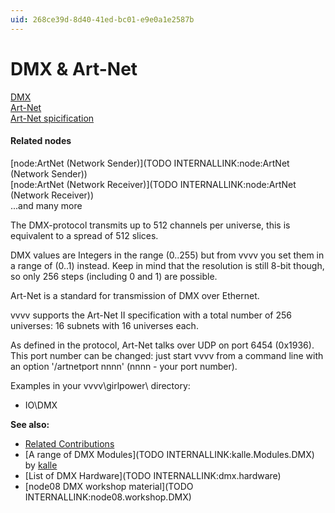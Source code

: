 ```yaml
---
uid: 268ce39d-8d40-41ed-bc01-e9e0a1e2587b
---
```


# DMX & Art-Net


<a href="http://en.wikipedia.org/wiki/DMX512" class="extURL" target="_blank">DMX</a>  
<a href="http://en.wikipedia.org/wiki/Art-Net" class="extURL" target="_blank">Art-Net</a>  
<a href="http://www.artisticlicence.com/WebSiteMaster/User%20Guides/art-net.pdf" class="extURL" target="_blank">Art-Net spicification</a>  

#### Related nodes
[node:ArtNet (Network Sender)](TODO INTERNALLINK:node:ArtNet (Network Sender))  
[node:ArtNet (Network Receiver)](TODO INTERNALLINK:node:ArtNet (Network Receiver))  
...and many more  




The DMX-protocol transmits up to 512 channels per universe, this is equivalent to a spread of 512 slices.  

DMX values are Integers in the range (0..255) but from vvvv you set them in a range of (0..1) instead. Keep in mind that the resolution is still 8-bit though, so only 256 steps (including 0 and 1) are possible.  

Art-Net is a standard for transmission of DMX over Ethernet.  

vvvv supports the Art-Net II specification with a total number of 256 universes: 16 subnets with 16 universes each.   

As defined in the protocol, Art-Net talks over UDP on port 6454 (0x1936). This port number can be changed: just start vvvv from a command line with an option '/artnetport nnnn' (nnnn - your port number).  

Examples in your vvvv\girlpower\ directory:  
* IO\DMX  

**See also:**  
* <a href="https://vvvv.org/contributions/1353+1351+2439+1352+7934+2438+1354+1355/7414+2187" class="extURL" target="_blank">Related Contributions</a>  
* [A range of DMX Modules](TODO INTERNALLINK:kalle.Modules.DMX) by <span class="user"><a href="https://vvvv.org/users/kalle" class="extURL" target="_blank">kalle</a></span>  
* [List of DMX Hardware](TODO INTERNALLINK:dmx.hardware)  
* [node08 DMX workshop material](TODO INTERNALLINK:node08.workshop.DMX)  




